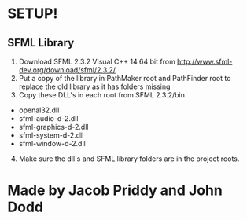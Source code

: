 # SETUP!

## SFML Library
1. Download SFML 2.3.2 Visual C++ 14 64 bit from http://www.sfml-dev.org/download/sfml/2.3.2/ 
2. Put a copy of the library in PathMaker root and PathFinder root to replace the old library as it has folders missing
3. Copy these DLL's in each root from SFML 2.3.2/bin
* openal32.dll
* sfml-audio-d-2.dll
* sfml-graphics-d-2.dll
* sfml-system-d-2.dll
* sfml-window-d-2.dll
4. Make sure the dll's and SFML library folders are in the project roots.

# Made by Jacob Priddy and John Dodd